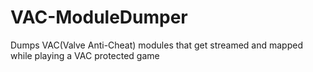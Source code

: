 # VAC-ModuleDumper
Dumps VAC(Valve Anti-Cheat) modules that get streamed and mapped while playing a VAC protected game

